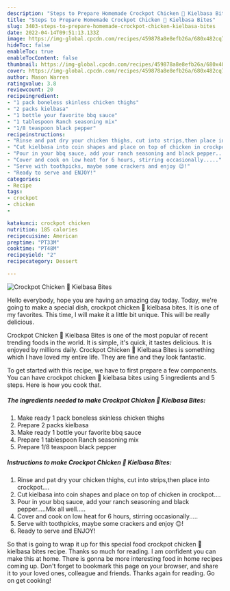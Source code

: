 ```yaml
---
description: "Steps to Prepare Homemade Crockpot Chicken 🐔 Kielbasa Bites"
title: "Steps to Prepare Homemade Crockpot Chicken 🐔 Kielbasa Bites"
slug: 3403-steps-to-prepare-homemade-crockpot-chicken-kielbasa-bites
date: 2022-04-14T09:51:13.133Z
image: https://img-global.cpcdn.com/recipes/459878a8e8efb26a/680x482cq70/crockpot-chicken-kielbasa-bites-recipe-main-photo.jpg
hideToc: false
enableToc: true
enableTocContent: false
thumbnail: https://img-global.cpcdn.com/recipes/459878a8e8efb26a/680x482cq70/crockpot-chicken-kielbasa-bites-recipe-main-photo.jpg
cover: https://img-global.cpcdn.com/recipes/459878a8e8efb26a/680x482cq70/crockpot-chicken-kielbasa-bites-recipe-main-photo.jpg
author: Mason Warren
ratingvalue: 3.8
reviewcount: 20
recipeingredient:
- "1 pack boneless skinless chicken thighs"
- "2 packs kielbasa"
- "1 bottle your favorite bbq sauce"
- "1 tablespoon Ranch seasoning mix"
- "1/8 teaspoon black pepper"
recipeinstructions:
- "Rinse and pat dry your chicken thighs, cut into strips,then place into crockpot...."
- "Cut kielbasa into coin shapes and place on top of chicken in crockpot...."
- "Pour in your bbq sauce, add your ranch seasoning and black pepper.....Mix all well....."
- "Cover and cook on low heat for 6 hours, stirring occasionally....."
- "Serve with toothpicks, maybe some crackers and enjoy 😉!"
- "Ready to serve and ENJOY!"
categories:
- Recipe
tags:
- crockpot
- chicken
- 

katakunci: crockpot chicken  
nutrition: 185 calories
recipecuisine: American
preptime: "PT33M"
cooktime: "PT48M"
recipeyield: "2"
recipecategory: Dessert

---
```



![Crockpot Chicken 🐔 Kielbasa Bites](https://img-global.cpcdn.com/recipes/459878a8e8efb26a/680x482cq70/crockpot-chicken-kielbasa-bites-recipe-main-photo.jpg)

Hello everybody, hope you are having an amazing day today. Today, we're going to make a special dish, crockpot chicken 🐔 kielbasa bites. It is one of my favorites. This time, I will make it a little bit unique. This will be really delicious.



Crockpot Chicken 🐔 Kielbasa Bites is one of the most popular of recent trending foods in the world. It is simple, it's quick, it tastes delicious. It is enjoyed by millions daily. Crockpot Chicken 🐔 Kielbasa Bites is something which I have loved my entire life. They are fine and they look fantastic.


To get started with this recipe, we have to first prepare a few components. You can have crockpot chicken 🐔 kielbasa bites using 5 ingredients and 5 steps. Here is how you cook that.

<!--inarticleads1-->

##### The ingredients needed to make Crockpot Chicken 🐔 Kielbasa Bites:

1. Make ready 1 pack boneless skinless chicken thighs
1. Prepare 2 packs kielbasa
1. Make ready 1 bottle your favorite bbq sauce
1. Prepare 1 tablespoon Ranch seasoning mix
1. Prepare 1/8 teaspoon black pepper




<!--inarticleads2-->

##### Instructions to make Crockpot Chicken 🐔 Kielbasa Bites:

1. Rinse and pat dry your chicken thighs, cut into strips,then place into crockpot....
1. Cut kielbasa into coin shapes and place on top of chicken in crockpot....
1. Pour in your bbq sauce, add your ranch seasoning and black pepper.....Mix all well.....
1. Cover and cook on low heat for 6 hours, stirring occasionally.....
1. Serve with toothpicks, maybe some crackers and enjoy 😉!
1. Ready to serve and ENJOY!



So that is going to wrap it up for this special food crockpot chicken 🐔 kielbasa bites recipe. Thanks so much for reading. I am confident you can make this at home. There is gonna be more interesting food in home recipes coming up. Don't forget to bookmark this page on your browser, and share it to your loved ones, colleague and friends. Thanks again for reading. Go on get cooking!
